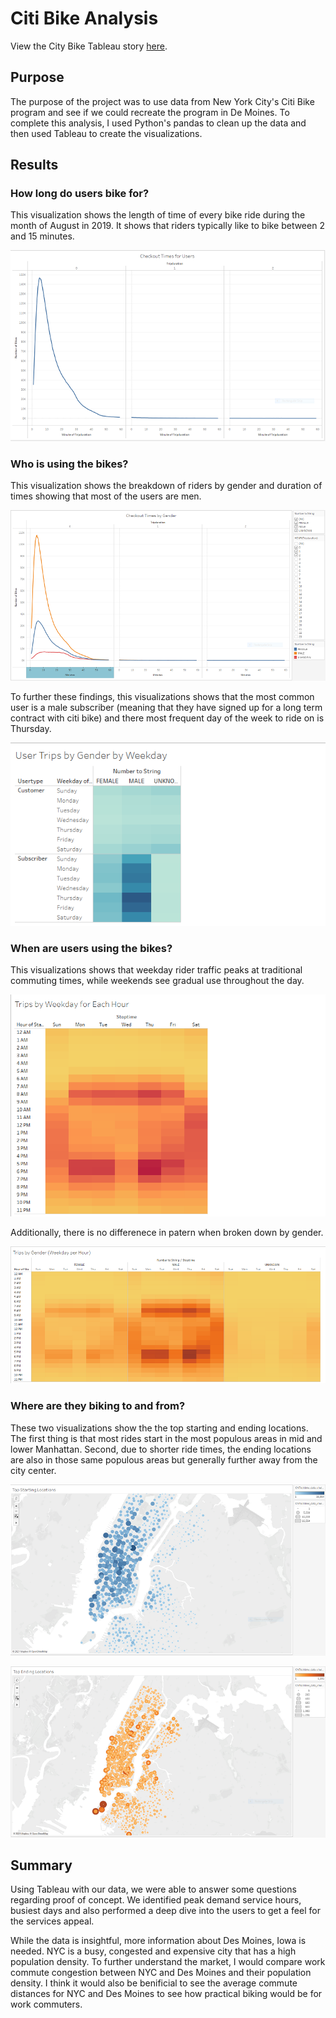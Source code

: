 # Citi Bike Analysis

View the City Bike Tableau story [here](https://public.tableau.com/app/profile/stuart.wilson2140/viz/CityBikeAnalysisNYC/CityBikeAnalysisNYC?publish=yes). 

## Purpose

The purpose of the project was to use data from New York City's Citi Bike program and see if we could recreate the program in De Moines. To complete this analysis, I used Python's pandas to clean up the data and then used Tableau to create the visualizations.

## Results

### How long do users bike for?
This visualization shows the length of time of every bike ride during the month of August in 2019. It shows that riders typically like to bike between 2 and 15 minutes.

![alt text](https://github.com/PSWil/bikesharing/blob/main/Resources/Checkout_time_users.png)

### Who is using the bikes?
This visualization shows the breakdown of riders by gender and duration of times showing that most of the users are men.

![alt text](https://github.com/PSWil/bikesharing/blob/main/Resources/Checkout_time_gender.png)

To further these findings, this visualizations shows that the most common user is a male subscriber (meaning that they have signed up for a long term contract with citi bike) and there most frequent day of the week to ride on is Thursday.

![alt text](https://github.com/PSWil/bikesharing/blob/main/Resources/Trips_weekday_gender.png)

### When are users using the bikes?
This visualizations shows that weekday rider traffic peaks at traditional commuting times, while weekends see gradual use throughout the day.

![alt text](https://github.com/PSWil/bikesharing/blob/main/Resources/Trips_by_weekday.png)

Additionally, there is no differenece in patern when broken down by gender.

![alt text](https://github.com/PSWil/bikesharing/blob/main/Resources/Trips_by_gender.png)

### Where are they biking to and from?
These two visualizations show the the top starting and ending locations. The first thing is that most rides start in the most populous areas in mid and lower Manhattan. Second, due to shorter ride times, the ending locations are also in those same populous areas but generally further away from the city center.

![alt text](https://github.com/PSWil/bikesharing/blob/main/Resources/Top_start_loc.png)

![alt text](https://github.com/PSWil/bikesharing/blob/main/Resources/Top_end_loc.png)

## Summary

Using Tableau with our data, we were able to answer some questions regarding proof of concept. We identified peak demand service hours, busiest days and also performed a deep dive into the users to get a feel for the services appeal.

While the data is insightful, more information about Des Moines, Iowa is needed. NYC is a busy, congested and expensive city that has a high population density. To further understand the market, I would compare work commute congestion between NYC and Des Moines and their population density. I think it would also be benificial to see the average commute distances for NYC and Des Moines to see how practical biking would be for work commuters.



